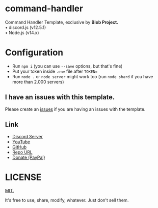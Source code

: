 # command-handler
Command Handler Template, exclusive by **Blob Project.**<br>
• discord.js (v12.5.1)<br>
• Node.js (v14.x)<br>

# Configuration
- Run `npm i` (you can use `--save` options, but that's fine)
- Put your token inside `.env` file after `TOKEN=`
- Run `node .` or `node server` might work too (run `node shard` if you have more than 2.000 servers)

## I have an issues with this template.
Please create an [issues](https://github.com/Blob-Development/command-handler/issues) if you are having an issues with the template.

## Link
- [Discord Server](https://discord.blob-project.com)
- [YouTube](https://blob-project.com/youtube)
- [GitHub](https://github.com/Blob-Development)
- [Repo URL](https://github.com/Blob-Development/command-handler)
- [Donate (PayPal)](https://paypal.me/ray0001)

# LICENSE
[MIT.](https://opensource.org/licenses/MIT)

It's free to use, share, modify, whatever. Just don't sell them.
